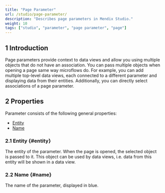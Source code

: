 ```yaml
---
title: "Page Parameter"
url: /studio/page-parameter/
description: "Describes page parameters in Mendix Studio."
weight: 10
tags: ["studio", "parameter", "page parameter", "page"]
---
```


## 1 Introduction 

Page parameters provide context to data views and allow you using multiple objects that do not have an association. You can pass multiple objects when opening a page same way microflows do. For example, you can add multiple top-level data views, each connected to a different parameter and displaying data from their entities. Additionally, you can directly select associations of a page parameter.

## 2 Properties

Parameter consists of the following general properties:

* [Entity](#entity)
* [Name](#name)

### 2.1 Entity {#entity}

The entity of the parameter. When the page is opened, the selected object is passed to it. This object can be used by data views, i.e. data from this entity will be shown in a data view. 

### 2.2 Name {#name}

The name of the parameter, displayed in blue. 
